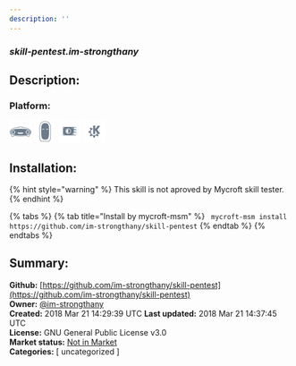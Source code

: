```yaml
---
description: ''
---
```


### _skill-pentest.im-strongthany_  
## Description:  
  
  
  
### Platform:  
 ![Mark I](../.gitbook/assets/mark-1-icon.png)  ![Mark II](../.gitbook/assets/mark-2-icon.png)  ![Picroft](../.gitbook/assets/picroft-icon.png)  ![plasmoid](../.gitbook/assets/kde.png)   
## Installation:  
{% hint style="warning" %}
This skill is not aproved by Mycroft skill tester.
{% endhint %}
    
{% tabs %}
{% tab title="Install by mycroft-msm" %}
``` mycroft-msm install https://github.com/im-strongthany/skill-pentest```
{% endtab %}
  {% endtabs %}
    
## Summary:  
**Github:** [https://github.com/im-strongthany/skill-pentest](https://github.com/im-strongthany/skill-pentest)  
**Owner:** [@im-strongthany](https://github.com/im-strongthany)  
**Created:** 2018 Mar 21 14:29:39 UTC  **Last updated:** 2018 Mar 21 14:37:45 UTC  
**License:** GNU General Public License v3.0  
**Market status:** [Not in Market](https://market.mycroft.ai/skill/)  
**Categories:** [ uncategorized ]   
